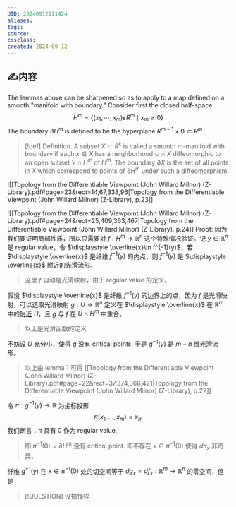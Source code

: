 ```yaml
---
UID: 20240912111424 
aliases: 
tags: 
source: 
cssclass: 
created: 2024-09-12
---
```

## ✍内容
The lemmas above can be sharpened so as to apply to a map defined on a smooth "manifold with boundary." Consider first the closed half-space
$$
H^m=\left\{\left(x_1, \cdots, x_m\right) \varepsilon R^m \mid x_m \geq 0\right\}
$$
The boundary $\partial H^m$ is defined to be the hyperplane $R^{m-1} \times 0 \subset R^m$.
> [!def]
> Definition. A subset $X \subset R^k$ is called a smooth m-manifold with boundary if each $x \in X$ has a neighborhood $U \cap X$ diffeomorphic to an open subset $V \cap H^m$ of $H^m$. The boundary $\partial X$ is the set of all points in $X$ which correspond to points of $\partial H^m$ under such a diffeomorphism.

![[Topology from the Differentiable Viewpoint (John Willard Milnor) (Z-Library).pdf#page=23&rect=14,67,338,96|Topology from the Differentiable Viewpoint (John Willard Milnor) (Z-Library), p.23]]

![[Topology from the Differentiable Viewpoint (John Willard Milnor) (Z-Library).pdf#page=24&rect=25,409,363,467|Topology from the Differentiable Viewpoint (John Willard Milnor) (Z-Library), p.24]]
Proof: 因为我们要证明局部性质，所以只需要对 $\displaystyle f:H^{m}\to \mathbb{R}^{n}$ 这个特殊情况验证。记 $\displaystyle y\in \mathbb{R}^{n}$ 是 regular value，令 $\displaystyle \overline{x}\in f^{-1}(y)$，若 $\displaystyle \overline{x}$ 是纤维 $\displaystyle f^{-1}(y)$ 的内点，则 $\displaystyle f^{-1}(y)$ 是 $\displaystyle \overline{x}$ 附近的光滑流形。
>这里 $f$ 自动是光滑映射，由于 regular value 的定义。

假设 $\displaystyle \overline{x}$ 是纤维 $\displaystyle f^{-1}(y)$ 的边界上的点，因为 $f$ 是光滑映射，可以选取光滑映射 $\displaystyle g:U\to \mathbb{R}^{n}$ 定义在 $\displaystyle \overline{x}$ 在 $\displaystyle \mathbb{R}^{m}$ 中的<u>附近</u> $\displaystyle U$，且 $g$ 与 $f$ 在 $\displaystyle U\cap H^{m}$ 中重合。
>以上是光滑函数的定义

不妨设 $U$ 充分小，使得 $g$ 没有 critical points. 于是 $\displaystyle g^{-1}(y)$ 是 $\displaystyle m-n$ 维光滑流形。
>以上由 lemma 1 可得 [[Topology from the Differentiable Viewpoint (John Willard Milnor) (Z-Library).pdf#page=22&rect=37,374,366,421|Topology from the Differentiable Viewpoint (John Willard Milnor) (Z-Library), p.22]]

令 $\displaystyle \pi:g^{-1}(y)\to \mathbb{R}$ 为坐标投影
$$
\pi(x_{1},\dots,x_{m})=x_{m}
$$
我们断言：$\displaystyle \pi$ 具有 0 作为 regular value. 
>即 $\displaystyle \pi ^{-1}(0)=\partial H^{m}$ 没有 critical point. 即不存在 $\displaystyle x\in \pi ^{-1}(0)$ 使得 $\displaystyle d\pi_{x}$ 非奇异。

纤维 $\displaystyle g^{-1}(y)$ 在 $\displaystyle x\in \pi ^{-1}(0)$ 处的切空间等于 $\displaystyle dg_{x}=df_{x}:\mathbb{R}^{m}\to \mathbb{R}^{n}$ 的零空间，但是

> [!QUESTION]
> 没搞懂捏



